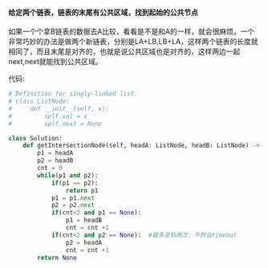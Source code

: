 #### 给定两个链表，链表的末尾有公共区域，找到起始的公共节点

如果一个个拿B链表的数据去A比较，看看是不是和A的一样，就会很麻烦，一个非常巧妙的办法是做两个新链表，分别是LA+LB,LB+LA，这样两个链表的长度就相同了，而且末尾是对齐的，也就是说公共区域也是对齐的，这样两边一起next,next就能找到公共区域。

代码:

```python
# Definition for singly-linked list.
# class ListNode:
#     def __init__(self, x):
#         self.val = x
#         self.next = None

class Solution:
    def getIntersectionNode(self, headA: ListNode, headB: ListNode) -> Optional[ListNode]:
        p1 = headA
        p2 = headB
        cnt = 0 
        while(p1 and p2):
            if(p1 == p2):
                return p1
            p1 = p1.next
            p2 = p2.next
            if(cnt<2 and p1 == None):
                p1 = headB
                cnt = cnt +1
            if(cnt<2 and p2 == None):  #最多变轨两次，不然会timeout
                p2 = headA
                cnt = cnt +1
        return None
```


